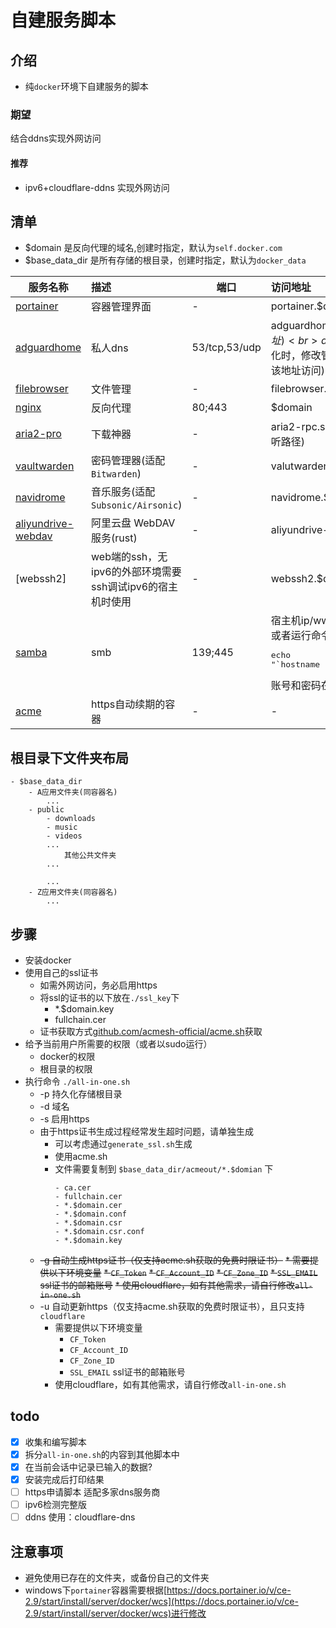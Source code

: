 # 自建服务脚本

## 介绍
* 纯`docker`环境下自建服务的脚本
### 期望

结合ddns实现外网访问

#### 推荐
* ipv6+cloudflare-ddns 实现外网访问

## 清单
* $domain 是反向代理的域名,创建时指定，默认为`self.docker.com`
* $base_data_dir 是所有存储的根目录，创建时指定，默认为`docker_data`

服务名称|描述|端口|访问地址
-|:-----|-|:------
[portainer](https://github.com/portainer/portainer)|容器管理界面|-|portainer.$domain
[adguardhome](https://github.com/AdguardTeam/AdGuardHome)|私人dns|53/tcp,53/udp| adguardhome-init.$domain(初始化地址)<br>adguardhome.$domain(初始化时，修改管理界面端口为**80**，则通过该地址访问)
[filebrowser](https://github.com/filebrowser/filebrowser)|文件管理|-|filebrowser.$domain
[nginx](https://github.com/nginx/nginx)|反向代理|80;443|$domain
[aria2-pro](https://github.com/P3TERX/Aria2-Pro-Docker)|下载神器|-|aria2-rpc.sdniu.top/jsonrpc(aria2的监听路径)
[vaultwarden](https://github.com/dani-garcia/vaultwarden)|密码管理器(适配`Bitwarden`)|-|valutwarden.$domain
[navidrome](https://github.com/navidrome/navidrome)|音乐服务(适配`Subsonic/Airsonic`)|-|navidrome.$domamin
[aliyundrive-webdav](https://github.com/messense/aliyundrive-webdav)|阿里云盘 WebDAV 服务(rust)|-|aliyundrive-webdav.$domain
[webssh2]|web端的ssh，无ipv6的外部环境需要ssh调试ipv6的宿主机时使用|-|webssh2.$domain
[samba](https://github.com/dperson/samba)|smb|139;445|宿主机ip/www<br>或者运行命令行查看<pre>echo "\`hostname -I \| cut -d ' ' -f 1\`/www"</pre>账号和密码在安装时指定
[acme](https://github.com/acmesh-official/acme.sh)|https自动续期的容器|-|-

## 根目录下文件夹布局
```
- $base_data_dir
    - A应用文件夹(同容器名)
        ...
    - public
        - downloads
        - music
        - videos 
        ...
            其他公共文件夹
        ...

        ...
    - Z应用文件夹(同容器名)
        ...

```

## 步骤
* 安装docker
* 使用自己的ssl证书
    * 如需外网访问，务必启用https
    * 将ssl的证书的以下放在`./ssl_key`下
        * *.$domain.key
        * fullchain.cer
    * 证书获取方式[github.com/acmesh-official/acme.sh](https://github.com/acmesh-official/acme.sh)获取
* 给予当前用户所需要的权限（或者以sudo运行）
    * docker的权限
    * 根目录的权限
* 执行命令 `./all-in-one.sh`
    * -p 持久化存储根目录
    * -d 域名
    * -s 启用https
    * 由于https证书生成过程经常发生超时问题，请单独生成
        * 可以考虑通过`generate_ssl.sh`生成        
        * 使用acme.sh
        * 文件需要复制到 `$base_data_dir/acmeout/*.$domian` 下
            ```
            - ca.cer  
            - fullchain.cer  
            - *.$domain.cer  
            - *.$domain.conf  
            - *.$domain.csr  
            - *.$domain.csr.conf  
            - *.$domain.key
            ```
    * ~~-g 自动生成https证书（仅支持acme.sh获取的免费时限证书）~~
        ~~* 需要提供以下环境变量~~
            ~~* `CF_Token`~~
            ~~* `CF_Account_ID`~~
            ~~* `CF_Zone_ID`~~
            ~~* `SSL_EMAIL` ssl证书的邮箱账号~~
        ~~* 使用cloudflare，如有其他需求，请自行修改`all-in-one.sh`~~
    * -u 自动更新https（仅支持acme.sh获取的免费时限证书），且只支持`cloudflare`
        * 需要提供以下环境变量
            * `CF_Token`
            * `CF_Account_ID`
            * `CF_Zone_ID`
            * `SSL_EMAIL` ssl证书的邮箱账号
        * 使用cloudflare，如有其他需求，请自行修改`all-in-one.sh`
## todo
- [x] 收集和编写脚本
- [x] 拆分`all-in-one.sh`的内容到其他脚本中
- [x] 在当前会话中记录已输入的数据?
- [x] 安装完成后打印结果
- [ ] https申请脚本 适配多家dns服务商
- [ ] ipv6检测完整版
- [ ] ddns 使用：cloudflare-dns

## 注意事项
* 避免使用已存在的文件夹，或备份自己的文件夹
* windows下`portainer`容器需要根据[https://docs.portainer.io/v/ce-2.9/start/install/server/docker/wcs](https://docs.portainer.io/v/ce-2.9/start/install/server/docker/wcs)进行修改